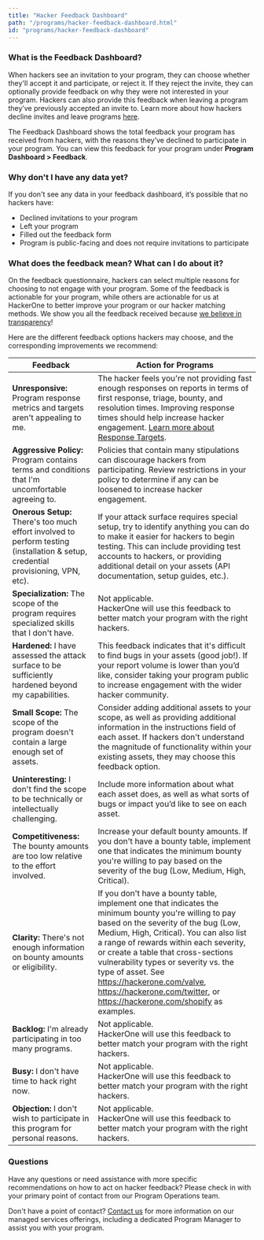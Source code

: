 ```yaml
---
title: "Hacker Feedback Dashboard"
path: "/programs/hacker-feedback-dashboard.html"
id: "programs/hacker-feedback-dashboard"
---
```


### What is the Feedback Dashboard?
When hackers see an invitation to your program, they can choose whether they'll accept it and participate, or reject it. If they reject the invite, they can optionally provide feedback on why they were not interested in your program. Hackers can also provide this feedback when leaving a program they’ve previously accepted an invite to. Learn more about how hackers decline invites and leave programs [here](/hackers/decline-invites-and-leave-programs.html).

The Feedback Dashboard shows the total feedback your program has received from hackers, with the reasons they’ve declined to participate in your program. You can view this feedback for your program under **Program Dashboard > Feedback**.  

### Why don't I have any data yet?
If you don't see any data in your feedback dashboard, it’s possible that no hackers have:
* Declined invitations to your program
* Left your program
* Filled out the feedback form
* Program is public-facing and does not require invitations to participate

### What does the feedback mean? What can I do about it?
On the feedback questionnaire, hackers can select multiple reasons for choosing to not engage with your program. Some of the feedback is actionable for your program, while others are actionable for us at HackerOne to better improve your program or our hacker matching methods. We show you all the feedback received because [we believe in transparency](https://www.hackerone.com/blog/Together-We-Hit-Harder-HackerOne-Company-Values)!

Here are the different feedback options hackers may choose, and the corresponding improvements we recommend:

Feedback | Action for Programs
-------- | --------------------
**Unresponsive:** Program response metrics and targets aren't appealing to me. | The hacker feels you're not providing fast enough responses on reports in terms of first response, triage, bounty, and resolution times. Improving response times should help increase hacker engagement. [Learn more about Response Targets](/programs/response-targets.html).
**Aggressive Policy:** Program contains terms and conditions that I'm uncomfortable agreeing to. | Policies that contain many stipulations can discourage hackers from participating. Review restrictions in your policy to determine if any can be loosened to increase hacker engagement.
**Onerous Setup:** There's too much effort involved to perform testing (installation & setup, credential provisioning, VPN, etc). | If your attack surface requires special setup, try to identify anything you can do to make it easier for hackers to begin testing. This can include providing test accounts to hackers, or providing additional detail on your assets (API documentation, setup guides, etc.).
**Specialization:** The scope of the program requires specialized skills that I don't have. | Not applicable. <br>HackerOne will use this feedback to better match your program with the right hackers.</br>
**Hardened:** I have assessed the attack surface to be sufficiently hardened beyond my capabilities. | This feedback indicates that it's difficult to find bugs in your assets (good job!). If your report volume is lower than you’d like, consider taking your program public to increase engagement with the wider hacker community.
**Small Scope:** The scope of the program doesn't contain a large enough set of assets. | Consider adding additional assets to your scope, as well as providing additional information in the instructions field of each asset. If hackers don't understand the magnitude of functionality within your existing assets, they may choose this feedback option.
**Uninteresting:** I don't find the scope to be technically or intellectually challenging. | Include more information about what each asset does, as well as what sorts of bugs or impact you’d like to see on each asset.
**Competitiveness:** The bounty amounts are too low relative to the effort involved. | Increase your default bounty amounts. If you don't have a bounty table, implement one that indicates the minimum bounty you're willing to pay based on the severity of the bug (Low, Medium, High, Critical).
**Clarity:** There's not enough information on bounty amounts or eligibility. | If you don't have a bounty table, implement one that indicates the minimum bounty you're willing to pay based on the severity of the bug (Low, Medium, High, Critical). You can also list a range of rewards within each severity, or create a table that cross-sections vulnerability types or severity vs. the type of asset. See https://hackerone.com/valve, https://hackerone.com/twitter, or https://hackerone.com/shopify as examples.
**Backlog:** I'm already participating in too many programs. | Not applicable.<br>HackerOne will use this feedback to better match your program with the right hackers.</br>
**Busy:** I don't have time to hack right now. | Not applicable.<br>HackerOne will use this feedback to better match your program with the right hackers.</br>
**Objection:** I don't wish to participate in this program for personal reasons. | Not applicable.<br>HackerOne will use this feedback to better match your program with the right hackers.</br>

### Questions
Have any questions or need assistance with more specific recommendations on how to act on hacker feedback? Please check in with your primary point of contact from our Program Operations team.

Don't have a point of contact? [Contact us](https://www.hackerone.com/contact) for more information on our managed services offerings, including a dedicated Program Manager to assist you with your program.
